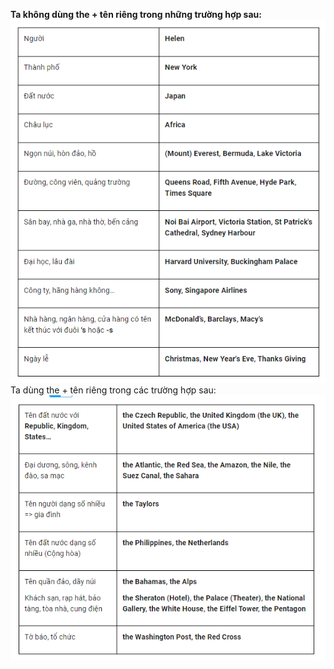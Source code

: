 **Ta không dùng the + tên riêng trong những trường hợp sau:**
![img.png](../../../images/The%20not%20in%20proper%20names%20in%20some%20cases.png)
Ta dùng the + tên riêng trong các trường hợp sau: 
![img.png](../../../images/the%20+%20proper%20names%20in%20some%20cases.png)